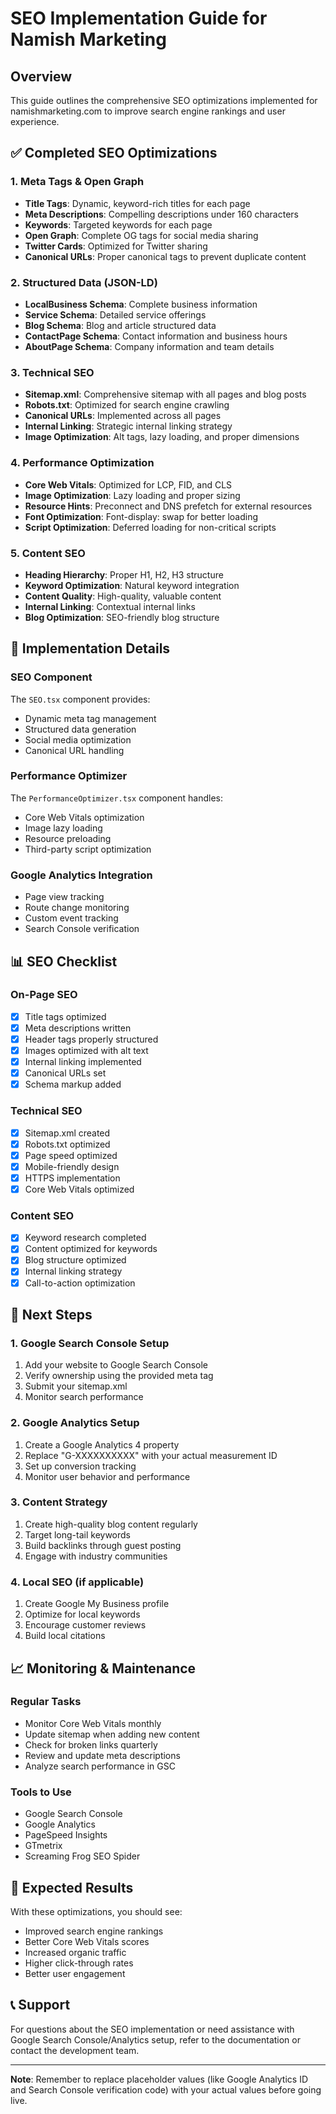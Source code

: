 # SEO Implementation Guide for Namish Marketing

## Overview
This guide outlines the comprehensive SEO optimizations implemented for namishmarketing.com to improve search engine rankings and user experience.

## ✅ Completed SEO Optimizations

### 1. Meta Tags & Open Graph
- **Title Tags**: Dynamic, keyword-rich titles for each page
- **Meta Descriptions**: Compelling descriptions under 160 characters
- **Keywords**: Targeted keywords for each page
- **Open Graph**: Complete OG tags for social media sharing
- **Twitter Cards**: Optimized for Twitter sharing
- **Canonical URLs**: Proper canonical tags to prevent duplicate content

### 2. Structured Data (JSON-LD)
- **LocalBusiness Schema**: Complete business information
- **Service Schema**: Detailed service offerings
- **Blog Schema**: Blog and article structured data
- **ContactPage Schema**: Contact information and business hours
- **AboutPage Schema**: Company information and team details

### 3. Technical SEO
- **Sitemap.xml**: Comprehensive sitemap with all pages and blog posts
- **Robots.txt**: Optimized for search engine crawling
- **Canonical URLs**: Implemented across all pages
- **Internal Linking**: Strategic internal linking strategy
- **Image Optimization**: Alt tags, lazy loading, and proper dimensions

### 4. Performance Optimization
- **Core Web Vitals**: Optimized for LCP, FID, and CLS
- **Image Optimization**: Lazy loading and proper sizing
- **Resource Hints**: Preconnect and DNS prefetch for external resources
- **Font Optimization**: Font-display: swap for better loading
- **Script Optimization**: Deferred loading for non-critical scripts

### 5. Content SEO
- **Heading Hierarchy**: Proper H1, H2, H3 structure
- **Keyword Optimization**: Natural keyword integration
- **Content Quality**: High-quality, valuable content
- **Internal Linking**: Contextual internal links
- **Blog Optimization**: SEO-friendly blog structure

## 🔧 Implementation Details

### SEO Component
The `SEO.tsx` component provides:
- Dynamic meta tag management
- Structured data generation
- Social media optimization
- Canonical URL handling

### Performance Optimizer
The `PerformanceOptimizer.tsx` component handles:
- Core Web Vitals optimization
- Image lazy loading
- Resource preloading
- Third-party script optimization

### Google Analytics Integration
- Page view tracking
- Route change monitoring
- Custom event tracking
- Search Console verification

## 📊 SEO Checklist

### On-Page SEO
- [x] Title tags optimized
- [x] Meta descriptions written
- [x] Header tags properly structured
- [x] Images optimized with alt text
- [x] Internal linking implemented
- [x] Canonical URLs set
- [x] Schema markup added

### Technical SEO
- [x] Sitemap.xml created
- [x] Robots.txt optimized
- [x] Page speed optimized
- [x] Mobile-friendly design
- [x] HTTPS implementation
- [x] Core Web Vitals optimized

### Content SEO
- [x] Keyword research completed
- [x] Content optimized for keywords
- [x] Blog structure optimized
- [x] Internal linking strategy
- [x] Call-to-action optimization

## 🚀 Next Steps

### 1. Google Search Console Setup
1. Add your website to Google Search Console
2. Verify ownership using the provided meta tag
3. Submit your sitemap.xml
4. Monitor search performance

### 2. Google Analytics Setup
1. Create a Google Analytics 4 property
2. Replace "G-XXXXXXXXXX" with your actual measurement ID
3. Set up conversion tracking
4. Monitor user behavior and performance

### 3. Content Strategy
1. Create high-quality blog content regularly
2. Target long-tail keywords
3. Build backlinks through guest posting
4. Engage with industry communities

### 4. Local SEO (if applicable)
1. Create Google My Business profile
2. Optimize for local keywords
3. Encourage customer reviews
4. Build local citations

## 📈 Monitoring & Maintenance

### Regular Tasks
- Monitor Core Web Vitals monthly
- Update sitemap when adding new content
- Check for broken links quarterly
- Review and update meta descriptions
- Analyze search performance in GSC

### Tools to Use
- Google Search Console
- Google Analytics
- PageSpeed Insights
- GTmetrix
- Screaming Frog SEO Spider

## 🎯 Expected Results

With these optimizations, you should see:
- Improved search engine rankings
- Better Core Web Vitals scores
- Increased organic traffic
- Higher click-through rates
- Better user engagement

## 📞 Support

For questions about the SEO implementation or need assistance with Google Search Console/Analytics setup, refer to the documentation or contact the development team.

---

**Note**: Remember to replace placeholder values (like Google Analytics ID and Search Console verification code) with your actual values before going live.

